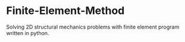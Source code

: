 # Finite-Element-Method
Solving 2D structural mechanics problems with finite element program written in python.

